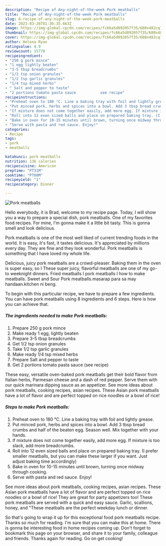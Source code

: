 ```yaml
---
description: "Recipe of Any-night-of-the-week Pork meatballs"
title: "Recipe of Any-night-of-the-week Pork meatballs"
slug: 6-recipe-of-any-night-of-the-week-pork-meatballs
date: 2021-03-26T01:36:35.663Z
image: https://img-global.cpcdn.com/recipes/fc66a5d892057f35/680x482cq70/pork-meatballs-recipe-main-photo.jpg
thumbnail: https://img-global.cpcdn.com/recipes/fc66a5d892057f35/680x482cq70/pork-meatballs-recipe-main-photo.jpg
cover: https://img-global.cpcdn.com/recipes/fc66a5d892057f35/680x482cq70/pork-meatballs-recipe-main-photo.jpg
author: Helena Ryan
ratingvalue: 4.9
reviewcount: 15770
recipeingredient:
- "250 g pork mince"
- "1 egg lightly beaten"
- "3-5 tbsp breadcrumbs"
- "1/2 tsp onion granules"
- "1/2 tsp garlic granules"
- "1/4 tsp mixed herbs"
- " Salt and pepper to taste"
- "2 portions tomato pasta sauce           see recipe"
recipeinstructions:
- "Preheat oven to 180 °C. Line a baking tray with foil and lightly grease."
- "Put minced pork, herbs and spices into a bowl. Add 3 tbsp bread crumbs and half of the beaten egg. Season well. Mix together with your hands."
- "If mixture does not come together easily, add more egg. If mixture is too slack, add more breadcrumbs."
- "Roll into 12 even sized balls and place on prepared baking tray. (I prefer smaller meatballs, but you can make these larger if you want. Just adjust baking time accordingly)"
- "Bake in oven for 10-15 minutes until brown, turning once midway through cooking."
- "Serve with pasta and red sauce. Enjoy!"
categories:
- Recipe
tags:
- pork
- meatballs

katakunci: pork meatballs 
nutrition: 136 calories
recipecuisine: American
preptime: "PT31M"
cooktime: "PT60M"
recipeyield: "1"
recipecategory: Dinner

---
```



![Pork meatballs](https://img-global.cpcdn.com/recipes/fc66a5d892057f35/680x482cq70/pork-meatballs-recipe-main-photo.jpg)

Hello everybody, it is Brad, welcome to my recipe page. Today, I will show you a way to prepare a special dish, pork meatballs. One of my favorites food recipes. For mine, I'm gonna make it a little bit tasty. This is gonna smell and look delicious.

Pork meatballs is one of the most well liked of current trending foods in the world. It is easy, it's fast, it tastes delicious. It's appreciated by millions every day. They are fine and they look wonderful. Pork meatballs is something that I have loved my whole life.

Delicious, juicy pork meatballs are a crowd-pleaser. Baking them in the oven is super easy, so I These super juicy, flavorful meatballs are one of my go-to weeknight dinners. Fried meatballs I pork meatballs I how to make meatballs. Sweet and Sour Pork meatballs.masarap para sa may handaan.kitchen ni beng.


To begin with this particular recipe, we have to prepare a few ingredients. You can have pork meatballs using 8 ingredients and 6 steps. Here is how you can achieve that.

<!--inarticleads1-->

##### The ingredients needed to make Pork meatballs:

1. Prepare 250 g pork mince
1. Make ready 1 egg, lightly beaten
1. Prepare 3-5 tbsp breadcrumbs
1. Get 1/2 tsp onion granules
1. Take 1/2 tsp garlic granules
1. Make ready 1/4 tsp mixed herbs
1. Prepare  Salt and pepper to taste
1. Get 2 portions tomato pasta sauce           (see recipe)


These easy, versatile oven-baked pork meatballs get their bold flavor from Italian herbs, Parmesan cheese and a dash of red pepper. Serve them with our quick marinara dipping sauce as an appetizer. See more ideas about pork meatballs, cooking recipes, asian recipes. These Asian pork meatballs have a lot of flavor and are perfect topped on rice noodles or a bowl of rice! 

<!--inarticleads2-->

##### Steps to make Pork meatballs:

1. Preheat oven to 180 °C. Line a baking tray with foil and lightly grease.
1. Put minced pork, herbs and spices into a bowl. Add 3 tbsp bread crumbs and half of the beaten egg. Season well. Mix together with your hands.
1. If mixture does not come together easily, add more egg. If mixture is too slack, add more breadcrumbs.
1. Roll into 12 even sized balls and place on prepared baking tray. (I prefer smaller meatballs, but you can make these larger if you want. Just adjust baking time accordingly)
1. Bake in oven for 10-15 minutes until brown, turning once midway through cooking.
1. Serve with pasta and red sauce. Enjoy!


See more ideas about pork meatballs, cooking recipes, asian recipes. These Asian pork meatballs have a lot of flavor and are perfect topped on rice noodles or a bowl of rice! They are great for party appetizers too! These pork meatballs are served with a quick and easy sauce. Garlic, scallions, honey, and &#34;These meatballs are the perfect weekday lunch or dinner. 

So that's going to wrap it up for this exceptional food pork meatballs recipe. Thanks so much for reading. I'm sure that you can make this at home. There is gonna be interesting food in home recipes coming up. Don't forget to bookmark this page on your browser, and share it to your family, colleague and friends. Thanks again for reading. Go on get cooking!
